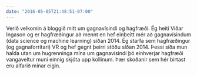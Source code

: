 ```yaml
---
date: "2016-05-05T21:48:51-07:00"
---
```


Verið velkomin á bloggið mitt um gagnavísindi og hagfræði. Ég heiti Viðar Ingason og er hagfræðingur að mennt en hef einbeitt mér að gagnavísindum (data science og machine learning) síðan 2014. Ég starfa sem hagfræðingur (og gagnaforritari) VR og hef gegnt þeirri stöðu síðan 2014. Þessi síða mun halda utan um hugrenninga mína um gagnavísindi þó einhverjar hagfræði vangaveltur muni einnig skjóta upp kollinum. Þær skoðanir sem hér birtast eru alfarið mínar eigin.